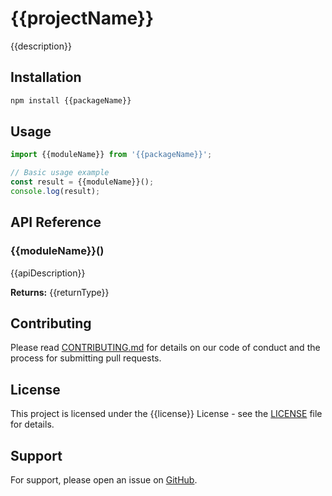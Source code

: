 # {{projectName}}

{{description}}

## Installation

```bash
npm install {{packageName}}
```

## Usage

```javascript
import {{moduleName}} from '{{packageName}}';

// Basic usage example
const result = {{moduleName}}();
console.log(result);
```

## API Reference

### {{moduleName}}()

{{apiDescription}}

**Returns:** {{returnType}}

## Contributing

Please read [CONTRIBUTING.md](CONTRIBUTING.md) for details on our code of conduct and the process for submitting pull requests.

## License

This project is licensed under the {{license}} License - see the [LICENSE](LICENSE) file for details.

## Support

For support, please open an issue on [GitHub]({{repositoryUrl}}/issues).
